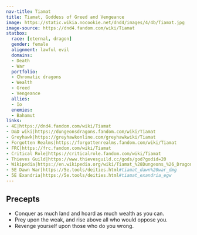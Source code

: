 ```yaml
---
nav-title: Tiamat
title: Tiamat, Goddess of Greed and Vengeance
image: https://static.wikia.nocookie.net/dnd4/images/4/4b/Tiamat.jpg
image-source: https://dnd4.fandom.com/wiki/Tiamat
statbox:
  race: [eternal, dragon]
  gender: female
  alignment: lawful evil
  domains:
  - Death
  - War
  portfolio:
  - Chromatic dragons
  - Wealth
  - Greed
  - Vengeance
  allies:
  - Io
  enemies:
  - Bahamut
links:
- 4E|https://dnd4.fandom.com/wiki/Tiamat
- D&D wiki|https://dungeonsdragons.fandom.com/wiki/Tiamat
- Greyhawk|https://greyhawkonline.com/greyhawkwiki/Tiamat
- Forgotten Realms|https://forgottenrealms.fandom.com/wiki/Tiamat
- FRC|https://frc.fandom.com/wiki/Tiamat
- Critical Role|https://criticalrole.fandom.com/wiki/Tiamat
- Thieves Guild|https://www.thievesguild.cc/gods/god?godid=20
- Wikipedia|https://en.wikipedia.org/wiki/Tiamat_%28Dungeons_%26_Dragons%29
- 5E Dawn War|https://5e.tools/deities.html#tiamat_dawn%20war_dmg
- 5E Exandria|https://5e.tools/deities.html#tiamat_exandria_egw
---
```


## Precepts

* Conquer as much land and hoard as much wealth as you can.
* Prey upon the weak, and rise above all who would oppose you.
* Revenge yourself upon those who do you wrong.
